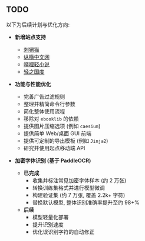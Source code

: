 ## TODO

以下为后续计划与优化方向:

- **新增站点支持**
  - [刺猬猫](https://www.ciweimao.com/)
  - [纵横中文网](https://www.zongheng.com/)
  - [哔哩轻小说](https://www.linovelib.com/)
  - [轻之国度](https://www.lightnovel.fun)

- **功能与性能优化**
  - 完善广告过滤规则
  - 整理并精简命令行参数
  - 简化整体使用流程
  - 移除对 `ebooklib` 的依赖
  - 提供图片压缩选项 (例如 `caesium`)
  - 提供简单 Web/桌面 GUI 前端
  - 提供可定制的导出模板 (例如 `Jinja2`)
  - 研究并使用起点移动端 API

- **加密字体识别 (基于 PaddleOCR)**
  - **已完成**
    - 收集并标注常见加密字体样本 (约 2 万张)
    - 转换训练集格式并进行模型微调
    - 构建验证集 (约 7 万张, 覆盖 2.2k+ 字符)
    - 替换默认模型, 整体识别准确率提升至约 98+%
  - **后续**
    - 模型轻量化部署
    - 提升识别速度
    - 优化误识别字符的自动修正
